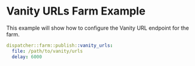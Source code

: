 # Vanity URLs Farm Example

This example will show how to configure the Vanity URL endpoint for the farm.

```yaml
dispatcher::farm::publish::vanity_urls:
  file: /path/to/vanity/urls
  delay: 6000
```
